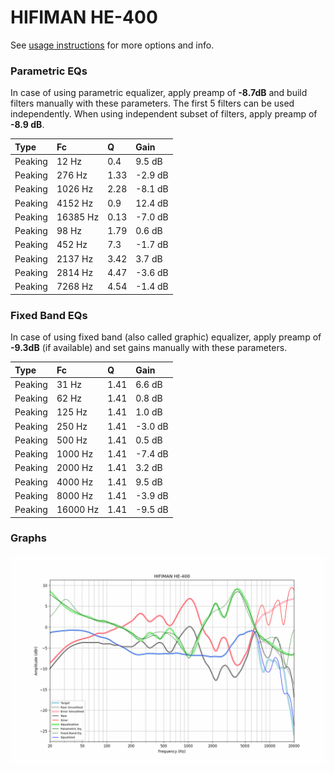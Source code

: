 # HIFIMAN HE-400
See [usage instructions](https://github.com/jaakkopasanen/AutoEq#usage) for more options and info.

### Parametric EQs
In case of using parametric equalizer, apply preamp of **-8.7dB** and build filters manually
with these parameters. The first 5 filters can be used independently.
When using independent subset of filters, apply preamp of **-8.9 dB**.

| Type    | Fc       |    Q | Gain    |
|:--------|:---------|:-----|:--------|
| Peaking | 12 Hz    | 0.4  | 9.5 dB  |
| Peaking | 276 Hz   | 1.33 | -2.9 dB |
| Peaking | 1026 Hz  | 2.28 | -8.1 dB |
| Peaking | 4152 Hz  | 0.9  | 12.4 dB |
| Peaking | 16385 Hz | 0.13 | -7.0 dB |
| Peaking | 98 Hz    | 1.79 | 0.6 dB  |
| Peaking | 452 Hz   | 7.3  | -1.7 dB |
| Peaking | 2137 Hz  | 3.42 | 3.7 dB  |
| Peaking | 2814 Hz  | 4.47 | -3.6 dB |
| Peaking | 7268 Hz  | 4.54 | -1.4 dB |

### Fixed Band EQs
In case of using fixed band (also called graphic) equalizer, apply preamp of **-9.3dB**
(if available) and set gains manually with these parameters.

| Type    | Fc       |    Q | Gain    |
|:--------|:---------|:-----|:--------|
| Peaking | 31 Hz    | 1.41 | 6.6 dB  |
| Peaking | 62 Hz    | 1.41 | 0.8 dB  |
| Peaking | 125 Hz   | 1.41 | 1.0 dB  |
| Peaking | 250 Hz   | 1.41 | -3.0 dB |
| Peaking | 500 Hz   | 1.41 | 0.5 dB  |
| Peaking | 1000 Hz  | 1.41 | -7.4 dB |
| Peaking | 2000 Hz  | 1.41 | 3.2 dB  |
| Peaking | 4000 Hz  | 1.41 | 9.5 dB  |
| Peaking | 8000 Hz  | 1.41 | -3.9 dB |
| Peaking | 16000 Hz | 1.41 | -9.5 dB |

### Graphs
![](./HIFIMAN%20HE-400.png)